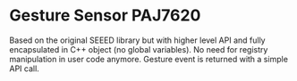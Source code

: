 # Gesture Sensor PAJ7620

Based on the original SEEED library but with higher level API and fully encapsulated in C++ object (no global variables). 
No need for registry manipulation in user code anymore.
Gesture event is returned with a simple API call.
